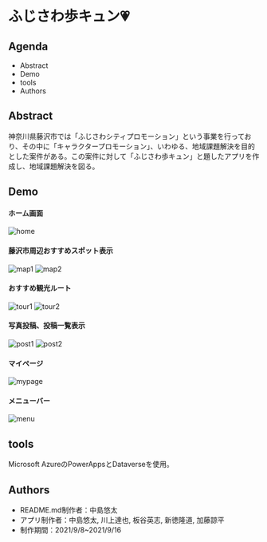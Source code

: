 # ふじさわ歩キュン:heartpulse:

## Agenda
* Abstract
* Demo
* tools
* Authors

## Abstract
神奈川県藤沢市では「ふじさわシティプロモーション」という事業を行っており、その中に「キャラクタープロモーション」、いわゆる、地域課題解決を目的とした案件がある。この案件に対して「ふじさわ歩キュン」と題したアプリを作成し、地域課題解決を図る。


## Demo
#### ホーム画面
![home](https://user-images.githubusercontent.com/87302837/161451225-c890d066-db1d-4df6-918b-62907a35c2c8.gif)
#### 藤沢市周辺おすすめスポット表示
![map1](https://media.giphy.com/media/JnROI2zreJCGN9y9Dx/giphy.gif)
![map2](https://media.giphy.com/media/qFVcTGG3ExGlf8x5qN/giphy.gif)
#### おすすめ観光ルート
![tour1](https://media.giphy.com/media/XxWlKDylLM37zDpiMt/giphy.gif)
![tour2](https://media.giphy.com/media/z8rmDqAzx8V2rwyGxz/giphy.gif)
#### 写真投稿、投稿一覧表示
![post1](https://media.giphy.com/media/ow9Hk108xLQ1Kg7G0K/giphy.gif)
![post2](https://media.giphy.com/media/uWQ2EB6XlRmYffAjXt/giphy.gif)
#### マイページ
![mypage](https://media.giphy.com/media/7fD3BynXwERrxzZwsh/giphy.gif)
#### メニューバー
![menu](https://media.giphy.com/media/IqPCcWp1fVV0GzI773/giphy.gif)


## tools
Microsoft AzureのPowerAppsとDataverseを使用。


## Authors
* README.md制作者：中島悠太
* アプリ制作者：中島悠太, 川上達也, 板谷英志, 新徳隆道, 加藤諒平
* 制作期間：2021/9/8~2021/9/16
